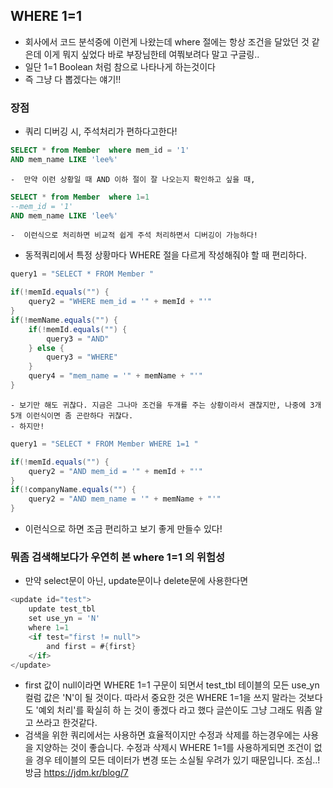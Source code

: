 ## WHERE 1=1 
  - 회사에서 코드 분석중에 이런게 나왔는데 where 절에는 항상 조건을 달았던 것 같은데 이게 뭐지 싶었다 바로 부장님한테 여쭤보려다 말고 구글링..
  - 일단 1=1 Boolean 처럼 참으로 나타나게 하는것이다 
  - 즉 그냥 다 뽑겠다는 얘기!!
   
### 장점
  - 쿼리 디버깅 시, 주석처리가 편하다고한다!
````sql 
SELECT * from Member  where mem_id = '1'
AND mem_name LIKE 'lee%'
````
    -  만약 이런 상황일 때 AND 이하 절이 잘 나오는지 확인하고 싶을 때, 
````sql 
SELECT * from Member  where 1=1
--mem_id = '1'
AND mem_name LIKE 'lee%'
````
    -  이런식으로 처리하면 비교적 쉽게 주석 처리하면서 디버깅이 가능하다!

  -  동적쿼리에서 특정 상황마다 WHERE 절을 다르게 작성해줘야 할 때 편리하다.
````java
query1 = "SELECT * FROM Member "

if(!memId.equals("") {
	query2 = "WHERE mem_id = '" + memId + "'"
}
if(!memName.equals("") {
	if(!memId.equals("") {
    	query3 = "AND"
    } else {
    	query3 = "WHERE"
    }
	query4 = "mem_name = '" + memName + "'"
}

````
    - 보기만 해도 귀찮다. 지금은 그나마 조건을 두개를 주는 상황이라서 괜찮지만, 나중에 3개 5개 이런식이면 좀 곤란하다 귀찮다.
    - 하지만!
````java
query1 = "SELECT * FROM Member WHERE 1=1 "

if(!memId.equals("") {
	query2 = "AND mem_id = '" + memId + "'"
}
if(!companyName.equals("") {
	query2 = "AND mem_name = '" + memName + "'"
}
````
- 이런식으로 하면 조금 편리하고 보기 좋게 만들수 있다!
### 뭐좀 검색해보다가 우연히 본 where 1=1 의 위험성
 - 만약 select문이 아닌, update문이나 delete문에 사용한다면
````java
<update id="test">
	update test_tbl
	set use_yn = 'N'
	where 1=1
	<if test="first != null">
		and first = #{first}
	</if>
</update>
````
 - first 값이 null이라면 WHERE 1=1 구문이 되면서 test_tbl 테이블의 모든 use_yn 컬럼 값은 'N'이 될 것이다. 따라서 중요한 것은 WHERE 1=1을 쓰지 말라는 것보다도 '예외 처리'를 확실히 하    는 것이 좋겠다 라고 했다 글쓴이도 그냥 그래도 뭐좀 알고 쓰라고 한것같다.
 - 검색을 위한 쿼리에서는 사용하면 효율적이지만 수정과 삭제를 하는경우에는 사용을 지양하는 것이 좋습니다.
   수정과 삭제시 WHERE 1=1를 사용하게되면 조건이 없을 경우 테이블의 모든 데이터가 변경 또는 소실될 우려가 있기 때문입니다. 조심..! 방금 
https://jdm.kr/blog/7


